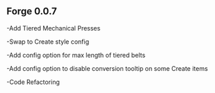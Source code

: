 ## Forge 0.0.7 

-Add Tiered Mechanical Presses

-Swap to Create style config

-Add config option for max length of tiered belts

-Add config option to disable conversion tooltip on some Create items

-Code Refactoring